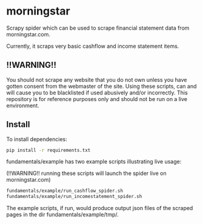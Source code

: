 morningstar
==========

Scrapy spider which can be used to scrape financial statement data from
morningstar.com.

Currently, it scraps very basic cashflow and income statement items.

!!WARNING!!
------
You should not scrape any website that you do not own unless you have gotten
consent from the webmaster of the site. Using these scripts, can and will cause
you to be blacklisted if used abusively and/or incorrectly. This repository is
for reference purposes only and should not be run on a live environment.


Install
-------

To install dependencies:

```sh
pip install -r requirements.txt
```

fundamentals/example has two example scripts illustrating live usage:

(!!WARNING!! running these scripts will launch the spider live on morningstar.com)

```sh
fundamentals/example/run_cashflow_spider.sh
fundamentals/example/run_incomestatement_spider.sh
```

The example scripts, if run, would produce output json files of the scraped pages in the dir fundamentals/example/tmp/.
